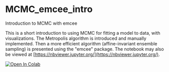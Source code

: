 # MCMC_emcee_intro
Introduction to MCMC with emcee

This is a short introduction to using MCMC for fitting a model to data, with visualizations. The Metropolis algorithm is introduced and manually implemented. Then a more efficient algorithm (affine-invariant ensemble sampling) is presented using the "emcee" package. The notebook may also be viewed at [https://nbviewer.jupyter.org/](https://nbviewer.jupyter.org/).

[![Open In Colab](https://colab.research.google.com/assets/colab-badge.svg)](https://colab.research.google.com/github/nadanai263/MCMC_emcee_intro/blob/master/Fitting%20a%20model%20to%20data%20with%20MCMC.ipynb)
